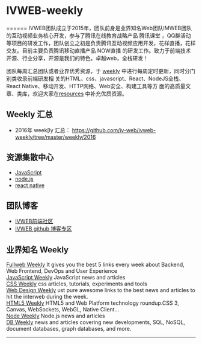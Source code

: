 # IVWEB-weekly
======
IVWEB团队成立于2015年，团队前身是业界知名Web团队IMWEB团队的互动视频业务核心开发，参与了腾讯在线教育战略产品 腾讯课堂 ，QQ群活动等项目的研发工作，团队创立之初是负责腾讯互动视频应用开发，花样直播，花样交友。目前主要负责腾讯移动直播产品 NOW直播 的研发工作。致力于前端技术开源、行业分享，开源是我们的特色。卓越web，全栈研发！

团队每周汇总团队或者业界优秀资源，于 [weekly](weekly) 中进行每周定时更新，同时分门别类收录前端研发相
关的HTML、css、javascript、React、NodeJS全栈、React Native、移动开发、HTTP网络、Web安全、构建工具等方
面的高质量文章、类库，欢迎大家在[resources](resources) 中补充优质资源。  

## Weekly 汇总

- 2016年 week[ly 汇总： <https://github.com/iv-web/ivweb-weekly/tree/master/weekly/2016>  

## 资源集散中心

- [JavaScript](resources/javascript.md)  
- [node.js](resources/nodejs.md)  
- [react native](resources/react-native.md)  

## 团队博客

- [IVWEB前端社区](http://ivweb.io/) 
- [IVWEB github 博客专区](https://iv-web.github.io/) 

## 业界知名 Weekly

[Fullweb Weekly](http://fullweb.io/)  It gives you the best 5 links every week about Backend, Web Frontend, DevOps and User Experience  
[JavaScript Weekly](http://javascriptweekly.com/)  JavaScript news and articles  
[CSS Weekly](http://css-weekly.com/)  css articles, tutorials, experiments and tools  
[Web Design Weekly](https://web-design-weekly.com/)  ust pure awesome links to the best news and articles to hit the interweb during the week.  
[HTML5 Weekly](http://html5weekly.com/)  HTML5 and Web Platform technology roundup.CSS 3, Canvas, WebSockets, WebGL, Native Client...  
[Node Weekly](http://nodeweekly.com/)  Node.js news and articles  
[DB Weekly](http://dbweekly.com/)  news and articles covering new developments, SQL, NoSQL, document databases, graph databases, and more.  

----
